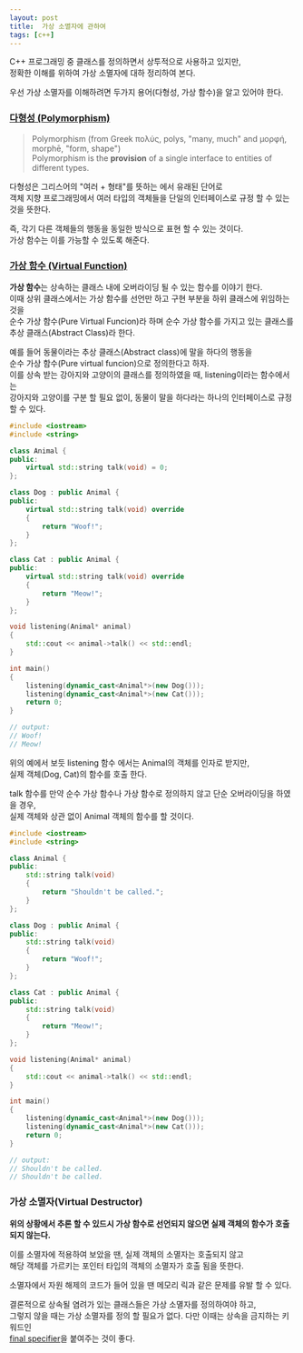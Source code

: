 ```yaml
---
layout: post
title:  가상 소멸자에 관하여
tags: [c++]
---
```


C++ 프로그래밍 중 클래스를 정의하면서 상투적으로 사용하고 있지만,  
정확한 이해를 위하여 가상 소멸자에 대하 정리하여 본다.  

우선 가상 소멸자를 이해하려면 두가지 용어(다형성, 가상 함수)을 알고 있어야 한다.

### [다형성 (Polymorphism)][1] 

> Polymorphism (from Greek πολύς, polys, "many, much" and μορφή, morphē, "form, shape")  
> Polymorphism is the **provision** of a single interface to entities of different types.

다형성은 그리스어의 "여러 + 형태"를 뜻하는 에서 유래된 단어로  
객체 지향 프로그래밍에서 여러 타입의 객체들을 단일의 인터페이스로 규정 할 수 있는 것을 뜻한다.  

즉, 각기 다른 객체들의 행동을 동일한 방식으로 표현 할 수 있는 것이다.  
가상 함수는 이를 가능할 수 있도록 해준다.

### [가상 함수 (Virtual Function)][2]
**가상 함수**는 상속하는 클래스 내에 오버라이딩 될 수 있는 함수를 이야기 한다.  
이때 상위 클래스에서는 가상 함수를 선언만 하고 구현 부분을 하위 클래스에 위임하는 것을  
순수 가상 함수(Pure Virtual Funcion)라 하며 순수 가상 함수를 가지고 있는 클래스를  
추상 클래스(Abstract Class)라 한다.  

예를 들어 동물이라는 추상 클래스(Abstract class)에 말을 하다의 행동을  
순수 가상 함수(Pure virtual funcion)으로 정의한다고 하자.  
이를 상속 받는 강아지와 고양이의 클래스를 정의하였을 때, listening이라는 함수에서는  
강아지와 고양이를 구분 할 필요 없이, 동물이 말을 하다라는 하나의 인터페이스로 규정 할 수 있다.  

```cpp
#include <iostream>
#include <string>

class Animal {
public:
	virtual std::string talk(void) = 0;
};

class Dog : public Animal {
public:
	virtual std::string talk(void) override
	{
		return "Woof!";
	}
};

class Cat : public Animal {
public:
	virtual std::string talk(void) override
	{
		return "Meow!";
	}
};

void listening(Animal* animal)
{
	std::cout << animal->talk() << std::endl;
}

int main()
{
	listening(dynamic_cast<Animal*>(new Dog()));
	listening(dynamic_cast<Animal*>(new Cat()));
	return 0;
}

// output:
// Woof!
// Meow!
```

위의 예에서 보듯 listening 함수 에서는 Animal의 객체를 인자로 받지만,  
실제 객체(Dog, Cat)의 함수를 호출 한다.  

talk 함수를 만약 순수 가상 함수나 가상 함수로 정의하지 않고 단순 오버라이딩을 하였을 경우,  
실제 객체와 상관 없이 Animal 객체의 함수를 할 것이다. 

```cpp
#include <iostream>
#include <string>

class Animal {
public:
	std::string talk(void)
	{
		return "Shouldn't be called.";
	}
};

class Dog : public Animal {
public:
	std::string talk(void)
	{
		return "Woof!";
	}
};

class Cat : public Animal {
public:
	std::string talk(void)
	{
		return "Meow!";
	}
};

void listening(Animal* animal)
{
	std::cout << animal->talk() << std::endl;
}

int main()
{
	listening(dynamic_cast<Animal*>(new Dog()));
	listening(dynamic_cast<Animal*>(new Cat()));
	return 0;
}

// output:
// Shouldn't be called.
// Shouldn't be called.
```

### 가상 소멸자(Virtual Destructor)
**위의 상황에서 추론 할 수 있드시 가상 함수로 선언되지 않으면 실제 객체의 함수가 호출 되지 않는다.**

이를 소멸자에 적용하여 보았을 땐, 실제 객체의 소멸자는 호출되지 않고  
해당 객체를 가르키는 포인터 타입의 객체의 소멸자가 호출 됨을 뜻한다.  

소멸자에서 자원 해제의 코드가 들어 있을 땐 메모리 릭과 같은 문제를 유발 할 수 있다.  

결론적으로 상속될 염려가 있는 클래스들은 가상 소멸자를 정의하여야 하고,  
그렇지 않을 때는 가상 소멸자를 정의 할 필요가 없다. 다만 이때는 상속을 금지하는 키워드인  
[final specifier][3]을 붙여주는 것이 좋다.

[1]:https://en.wikipedia.org/wiki/Polymorphism_(computer_science)
[2]:https://en.wikipedia.org/wiki/Virtual_function
[3]:http://en.cppreference.com/w/cpp/language/final
